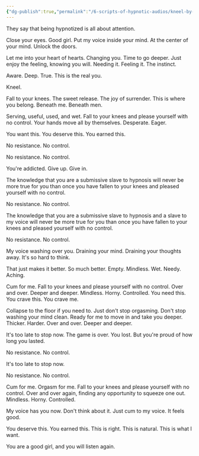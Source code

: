 ```yaml
---
{"dg-publish":true,"permalink":"/6-scripts-of-hypnotic-audios/kneel-by-mind-kink/","updated":"2024-12-30T11:27:30.649+08:00"}
---
```



They say that being hypnotized is all about attention.

Close your eyes. Good girl. Put my voice inside your mind. At the center of your mind. Unlock the doors.

Let me into your heart of hearts. Changing you. Time to go deeper. Just enjoy the feeling, knowing you will. Needing it. Feeling it. The instinct.

Aware. Deep. True. This is the real you.

Kneel.

Fall to your knees. The sweet release. The joy of surrender. This is where you belong. Beneath me. Beneath men.

Serving, useful, used, and wet. Fall to your knees and please yourself with no control. Your hands move all by themselves. Desperate. Eager.

You want this. You deserve this. You earned this. 

No resistance. No control.

No resistance. No control.

You're addicted. Give up. Give in.

The knowledge that you are a submissive slave to hypnosis will never be more true for you than once you have fallen to your knees and pleased yourself with no control. 

No resistance. No control. 

The knowledge that you are a submissive slave to hypnosis and a slave to my voice will never be more true for you than once you have fallen to your knees and pleased yourself with no control. 

No resistance. No control. 

My voice washing over you. Draining your mind. Draining your thoughts away. It's so hard to think.

That just makes it better. So much better. Empty. Mindless. Wet. Needy. Aching.

Cum for me. Fall to your knees and please yourself with no control. Over and over. Deeper and deeper. Mindless. Horny. Controlled. You need this. You crave this. You crave me.

Collapse to the floor if you need to. Just don't stop orgasming. Don't stop washing your mind clean. Ready for me to move in and take you deeper. Thicker. Harder. Over and over. Deeper and deeper.

It's too late to stop now. The game is over. You lost. But you're proud of how long you lasted.

No resistance. No control. 

It's too late to stop now.

No resistance. No control.

Cum for me. Orgasm for me. Fall to your knees and please yourself with no control. Over and over again, finding any opportunity to squeeze one out. Mindless. Horny. Controlled. 

My voice has you now. Don't think about it. Just cum to my voice. It feels good.

You deserve this. You earned this. This is right. This is natural. This is what I want.

You are a good girl, and you will listen again.